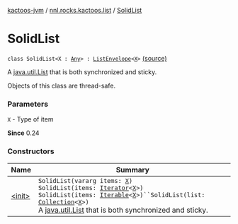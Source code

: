 [kactoos-jvm](../../index.md) / [nnl.rocks.kactoos.list](../index.md) / [SolidList](./index.md)

# SolidList

`class SolidList<X : `[`Any`](https://kotlinlang.org/api/latest/jvm/stdlib/kotlin/-any/index.html)`> : `[`ListEnvelope`](../-list-envelope/index.md)`<`[`X`](index.md#X)`>` [(source)](https://github.com/neonailol/kactoos/blob/master/kactoos-jvm/src/main/kotlin/nnl/rocks/kactoos/list/SolidList.kt#L19)

A [java.util.List](http://docs.oracle.com/javase/8/docs/api/java/util/List.html) that is both synchronized and sticky.

Objects of this class are thread-safe.

### Parameters

`X` - Type of item

**Since**
0.24

### Constructors

| Name | Summary |
|---|---|
| [&lt;init&gt;](-init-.md) | `SolidList(vararg items: `[`X`](index.md#X)`)`<br>`SolidList(items: `[`Iterator`](https://kotlinlang.org/api/latest/jvm/stdlib/kotlin.collections/-iterator/index.html)`<`[`X`](index.md#X)`>)`<br>`SolidList(items: `[`Iterable`](https://kotlinlang.org/api/latest/jvm/stdlib/kotlin.collections/-iterable/index.html)`<`[`X`](index.md#X)`>)``SolidList(list: `[`Collection`](https://kotlinlang.org/api/latest/jvm/stdlib/kotlin.collections/-collection/index.html)`<`[`X`](index.md#X)`>)`<br>A [java.util.List](http://docs.oracle.com/javase/8/docs/api/java/util/List.html) that is both synchronized and sticky. |
